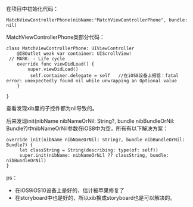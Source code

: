 在项目中初始化代码：
```
MatchViewControllerPhone(nibName:"MatchViewControllerPhone", bundle: nil)
```

MatchViewControllerPhone类部分代码：
```
class MatchViewControllerPhone: UIViewController 
    @IBOutlet weak var container: UIScrollView!
 // MARK: - Life cycle
    override func viewDidLoad() {
        super.viewDidLoad()
         self.container.delegate = self   //在iOS8设备上报错：fatal error: unexpectedly found nil while unwrapping an Optional value
    }
 
}
```

查看发现xib里的子控件都为nil导致的。

后来发现init(nibName nibNameOrNil: String?, bundle nibBundleOrNil: Bundle?)中nibNameOrNil参数在iOS8中为空，所有有以下解决方案：
```
override init(nibName nibNameOrNil: String?, bundle nibBundleOrNil: Bundle?) {
     let classString = String(describing: type(of: self))
     super.init(nibName: nibNameOrNil ?? classString, bundle: nibBundleOrNil)
}

```

ps：
- 在iOS9iOS10设备上是好的，估计被苹果修复了
- 在storyboard中也是好的，所以xib换成storyboard也是可以解决的。 






